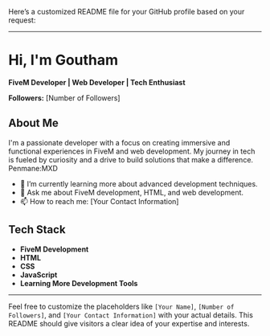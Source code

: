 Here’s a customized README file for your GitHub profile based on your request:

---

# Hi, I'm Goutham 

**FiveM Developer | Web Developer | Tech Enthusiast**

**Followers:** [Number of Followers]

## About Me
I'm a passionate developer with a focus on creating immersive and functional experiences in FiveM and web development. My journey in tech is fueled by curiosity and a drive to build solutions that make a difference.
Penmane:MXD
- 🌱 I’m currently learning more about advanced development techniques.
- 💬 Ask me about FiveM development, HTML, and web development.
- 📫 How to reach me: [Your Contact Information]

## Tech Stack

- **FiveM Development**
- **HTML**
- **CSS**
- **JavaScript**
- **Learning More Development Tools**

---

Feel free to customize the placeholders like `[Your Name]`, `[Number of Followers]`, and `[Your Contact Information]` with your actual details. This README should give visitors a clear idea of your expertise and interests.

